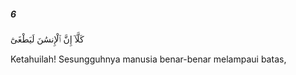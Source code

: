 ##### 6

<span class="ayah">كَلَّآ إِنَّ ٱلْإِنسَٰنَ لَيَطْغَىٰٓ</span>

<span class="ayah_translation">Ketahuilah! Sesungguhnya manusia benar-benar melampaui batas,</span>
